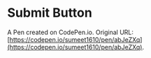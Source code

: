 # Submit Button

A Pen created on CodePen.io. Original URL: [https://codepen.io/sumeet1610/pen/abJeZXq](https://codepen.io/sumeet1610/pen/abJeZXq).


